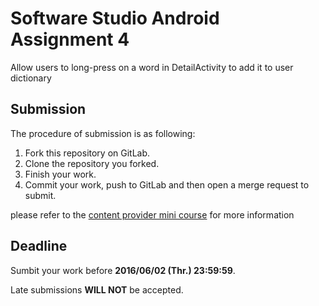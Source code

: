 # Software Studio Android Assignment 4

Allow users to long-press on a word in DetailActivity to add it to user dictionary

## Submission

The procedure of submission is as following:

1. Fork this repository on GitLab.
2. Clone the repository you forked.
3. Finish your work.
4. Commit your work, push to GitLab and then open a merge request to submit.



please refer to the [content provider mini course](https://www.udacity.com/course/viewer#!/c-ud258/l-3372188753/m-3409668668) for more information

## Deadline

Sumbit your work before **2016/06/02 (Thr.) 23:59:59**.

Late submissions **WILL NOT** be accepted.

